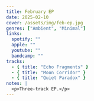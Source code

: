 ```yaml
---
title: February EP
date: 2025-02-10
cover: /assets/img/feb-ep.jpg
genres: ["Ambient", "Minimal"]
links:
  spotify: ""
  apple: ""
  youtube: ""
  bandcamp: ""
tracks:
  - { title: "Echo Fragments" }
  - { title: "Moon Corridor" }
  - { title: "Quiet Paradox" }
notes: |
  <p>Three-track EP.</p>
---
```

